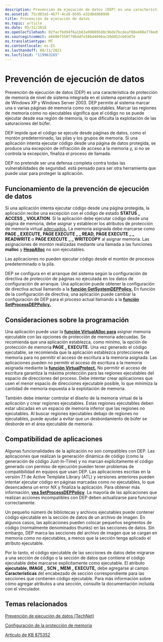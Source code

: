 ```yaml
---
description: Prevención de ejecución de datos (DEP) es una característica de protección de memoria de nivel de sistema integrada en el sistema operativo a partir de Windows XP y Windows Server 2003.
ms.assetid: 75cd83a5-4b77-4ca9-b595-e32d0dd609d0
title: Prevención de ejecución de datos
ms.topic: article
ms.date: 05/31/2018
ms.openlocfilehash: 02facfbd94f6a1b63a998895d8c9bde7bcdeaf88e498e778ed994125c312bba4
ms.sourcegitcommit: e6600f550f79bddfe58bd4696ac50dd52cb03d7e
ms.translationtype: MT
ms.contentlocale: es-ES
ms.lasthandoff: 08/11/2021
ms.locfileid: "119963265"
---
```

# <a name="data-execution-prevention"></a>Prevención de ejecución de datos

Prevención de ejecución de datos (DEP) es una característica de protección de memoria de nivel de sistema integrada en el sistema operativo a partir de Windows XP y Windows Server 2003. DEP permite al sistema marcar una o varias páginas de memoria como no ejecutables. Marcar las regiones de memoria como no ejecutables significa que el código no se puede ejecutar desde esa región de memoria, lo que dificulta la explotación de las saturaciones del búfer.

DEP impide que el código se ejecute desde páginas de datos, como el montón predeterminado, las pilas y los grupos de memoria. Si una aplicación intenta ejecutar código desde una página de datos protegida, se produce una excepción de infracción de acceso a la memoria y, si no se controla la excepción, finaliza el proceso de llamada.

DEP no pretende ser una defensa completa contra todas las vulnerabilidades de seguridad. está pensado para ser otra herramienta que puede usar para proteger la aplicación.

## <a name="how-data-execution-prevention-works"></a>Funcionamiento de la prevención de ejecución de datos

Si una aplicación intenta ejecutar código desde una página protegida, la aplicación recibe una excepción con el código de estado **STATUS \_ ACCESS \_ VIOLATION**. Si la aplicación debe ejecutar código desde una página de memoria, debe asignar y establecer los atributos de protección de memoria virtual [adecuados.](memory-protection.md) La memoria asignada debe marcarse como **PAGE \_ EXECUTE,** **PAGE EXECUTE \_ \_ READ,** **PAGE EXECUTE \_ \_ READWRITE** o **PAGE EXECUTE \_ \_ WRITECOPY** al asignar memoria. Las asignaciones de montón realizadas mediante una llamada a las funciones **malloc** y [**HeapAlloc**](/windows/desktop/api/HeapApi/nf-heapapi-heapalloc) no son ejecutables.

Las aplicaciones no pueden ejecutar código desde el montón de procesos predeterminado o la pila.

DEP se configura en el arranque del sistema según la configuración de directiva de protección de páginas no ejecutada en los datos de configuración de arranque. Una aplicación puede obtener la configuración de directiva actual llamando a la [**función GetSystemDEPPolicy.**](/windows/desktop/api/WinBase/nf-winbase-getsystemdeppolicy) En función de la configuración de directiva, una aplicación puede cambiar la configuración de DEP para el proceso actual llamando a la [**función SetProcessDEPPolicy.**](/windows/desktop/api/WinBase/nf-winbase-setprocessdeppolicy)

## <a name="programming-considerations"></a>Consideraciones sobre la programación

Una aplicación puede usar la [**función VirtualAlloc para**](/windows/win32/api/memoryapi/nf-memoryapi-virtualalloc) asignar memoria ejecutable con las opciones de protección de memoria adecuadas. Se recomienda que una aplicación establezca, como mínimo, la opción de protección de memoria **PAGE \_ EXECUTE.** Una vez generado el código ejecutable, se recomienda que la aplicación establezca protecciones de memoria para no permitir el acceso de escritura a la memoria asignada. Las aplicaciones pueden no permitir el acceso de escritura a la memoria asignada mediante la [**función VirtualProtect.**](/windows/win32/api/memoryapi/nf-memoryapi-virtualprotect) No permitir el acceso de escritura garantiza la máxima protección para las regiones ejecutables del espacio de direcciones del proceso. Debe intentar crear aplicaciones que usen el menor espacio de direcciones ejecutable posible, lo que minimiza la cantidad de memoria expuesta a la explotación de memoria.

También debe intentar controlar el diseño de la memoria virtual de la aplicación y crear regiones ejecutables. Estas regiones ejecutables deben estar ubicadas en un espacio de memoria inferior que las regiones no ejecutables. Al buscar regiones ejecutables debajo de regiones no ejecutables, puede ayudar a evitar que un desbordamiento de búfer se desborde en el área ejecutable de memoria.

## <a name="application-compatibility"></a>Compatibilidad de aplicaciones

Algunas funcionalidades de la aplicación no son compatibles con DEP. Las aplicaciones que realizan la generación dinámica de código (como la generación de código Just-In-Time) y no marcan explícitamente el código generado con permiso de ejecución pueden tener problemas de compatibilidad en equipos que usan DEP. Las aplicaciones escritas en la versión 7.1 de Active Template Library (ATL) y versiones anteriores pueden intentar ejecutar código en páginas marcadas como no ejecutables, lo que desencadena un error NX y finaliza la aplicación. Para obtener más información, [**vea SetProcessDEPPolicy**](/windows/desktop/api/WinBase/nf-winbase-setprocessdeppolicy). La mayoría de las aplicaciones que realizan acciones incompatibles con DEP deben actualizarse para funcionar correctamente.

Un pequeño número de bibliotecas y archivos ejecutables puede contener código ejecutable en la sección de datos de un archivo de imagen. En algunos casos, las aplicaciones pueden colocar pequeños segmentos de código (normalmente denominados thunks) en las secciones de datos. Sin embargo, DEP marca las secciones del archivo de imagen que se cargan en memoria como no ejecutables, a menos que la sección tenga aplicado el atributo ejecutable.

Por lo tanto, el código ejecutable de las secciones de datos debe migrarse a una sección de código o la sección de datos que contiene el código ejecutable debe marcarse explícitamente como ejecutable. El atributo **ejecutable, IMAGE \_ SCN \_ MEM \_ EXECUTE,** debe agregarse al campo **Características** del encabezado de sección correspondiente para las secciones que contienen código ejecutable. Para más información sobre cómo agregar atributos a una sección, consulte la documentación incluida con el vinculador.

## <a name="related-topics"></a>Temas relacionados

<dl> <dt>

[Prevención de ejecución de datos (TechNet)](/previous-versions/windows/it-pro/windows-xp/bb457155(v=technet.10))
</dt> <dt>

[Configuración de la protección de memoria](https://www.microsoft.com/technet/security/prodtech/windowsxp/depcnfxp.mspx)
</dt> <dt>

[Artículo de KB 875352](https://support.microsoft.com/kb/875352)
</dt> </dl>

 

 
